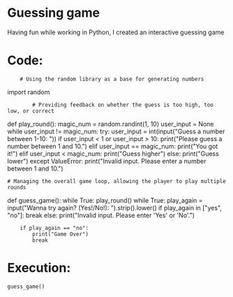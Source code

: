 # Guessing game
Having fun while working in Python, I created an interactive guessing game

# Code:
        # Using the random library as a base for generating numbers
import random

            # Providing feedback on whether the guess is too high, too low, or correct
def play_round():
    magic_num = random.randint(1, 10)
    user_input = None
    while user_input != magic_num:
        try:
            user_input = int(input("Guess a number between 1-10: "))
            if user_input < 1 or user_input > 10:
                print("Please guess a number between 1 and 10.")
            elif user_input == magic_num:
                print("You got it!")
            elif user_input < magic_num:
                print("Guess higher")
            else:
                print("Guess lower")
        except ValueError:
            print("Invalid input. Please enter a number between 1 and 10.")
            
    # Managing the overall game loop, allowing the player to play multiple rounds
def guess_game():
    while True:
        play_round()
        while True:
            play_again = input("Wanna try again? (Yes!/No!): ").strip().lower()
            if play_again in ["yes", "no"]:
                break
            else:
                print("Invalid input. Please enter 'Yes' or 'No'.")

        if play_again == "no":
            print("Game Over")
            break

# Execution:
    guess_game()
